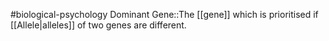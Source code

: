 #biological-psychology 
Dominant Gene::The [[gene]] which is prioritised if [[Allele|alleles]] of two genes are different.